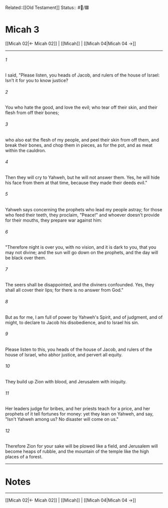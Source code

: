 Related::[[Old Testament]]
Status:: #📖/🟥
# Micah 3

[[Micah 02|← Micah 02]] | [[Micah]] | [[Micah 04|Micah 04 →]]
***



###### 1 
I said, "Please listen, you heads of Jacob, and rulers of the house of Israel: Isn't it for you to know justice? 

###### 2 
You who hate the good, and love the evil; who tear off their skin, and their flesh from off their bones; 

###### 3 
who also eat the flesh of my people, and peel their skin from off them, and break their bones, and chop them in pieces, as for the pot, and as meat within the cauldron. 

###### 4 
Then they will cry to Yahweh, but he will not answer them. Yes, he will hide his face from them at that time, because they made their deeds evil." 

###### 5 
Yahweh says concerning the prophets who lead my people astray; for those who feed their teeth, they proclaim, "Peace!" and whoever doesn't provide for their mouths, they prepare war against him: 

###### 6 
"Therefore night is over you, with no vision, and it is dark to you, that you may not divine; and the sun will go down on the prophets, and the day will be black over them. 

###### 7 
The seers shall be disappointed, and the diviners confounded. Yes, they shall all cover their lips; for there is no answer from God." 

###### 8 
But as for me, I am full of power by Yahweh's Spirit, and of judgment, and of might, to declare to Jacob his disobedience, and to Israel his sin. 

###### 9 
Please listen to this, you heads of the house of Jacob, and rulers of the house of Israel, who abhor justice, and pervert all equity. 

###### 10 
They build up Zion with blood, and Jerusalem with iniquity. 

###### 11 
Her leaders judge for bribes, and her priests teach for a price, and her prophets of it tell fortunes for money: yet they lean on Yahweh, and say, "Isn't Yahweh among us? No disaster will come on us." 

###### 12 
Therefore Zion for your sake will be plowed like a field, and Jerusalem will become heaps of rubble, and the mountain of the temple like the high places of a forest.

---
# Notes


***
[[Micah 02|← Micah 02]] | [[Micah]] | [[Micah 04|Micah 04 →]]
